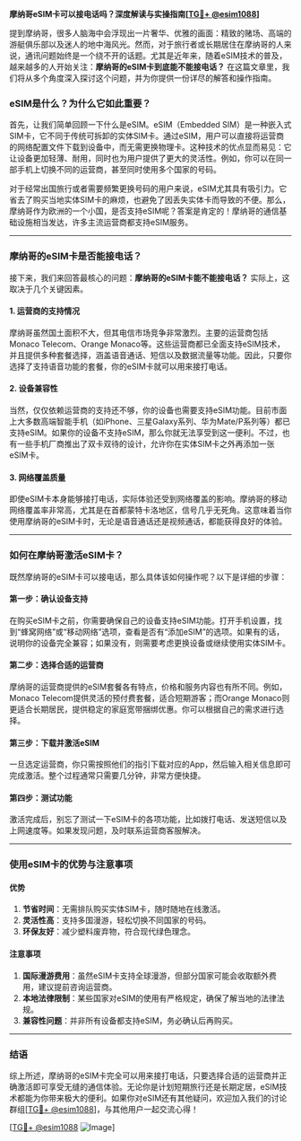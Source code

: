 **摩纳哥eSIM卡可以接电话吗？深度解读与实操指南[[TG💪+ @esim1088](https://t.me/s/esim1088)]**

提到摩纳哥，很多人脑海中会浮现出一片奢华、优雅的画面：精致的赌场、高端的游艇俱乐部以及迷人的地中海风光。然而，对于旅行者或长期居住在摩纳哥的人来说，通讯问题始终是一个绕不开的话题。尤其是近年来，随着eSIM技术的普及，越来越多的人开始关注：**摩纳哥的eSIM卡到底能不能接电话？** 在这篇文章里，我们将从多个角度深入探讨这个问题，并为你提供一份详尽的解答和操作指南。

### eSIM是什么？为什么它如此重要？

首先，让我们简单回顾一下什么是eSIM。eSIM（Embedded SIM）是一种嵌入式SIM卡，它不同于传统可拆卸的实体SIM卡。通过eSIM，用户可以直接将运营商的网络配置文件下载到设备中，而无需更换物理卡。这种技术的优点显而易见：它让设备更加轻薄、耐用，同时也为用户提供了更大的灵活性。例如，你可以在同一部手机上切换不同的运营商，甚至同时使用多个国家的号码。

对于经常出国旅行或者需要频繁更换号码的用户来说，eSIM尤其具有吸引力。它省去了购买当地实体SIM卡的麻烦，也避免了因丢失实体卡而导致的不便。那么，摩纳哥作为欧洲的一个小国，是否支持eSIM呢？答案是肯定的！摩纳哥的通信基础设施相当发达，许多主流运营商都支持eSIM服务。

---

### 摩纳哥的eSIM卡是否能接电话？

接下来，我们来回答最核心的问题：**摩纳哥的eSIM卡能不能接电话？** 实际上，这取决于几个关键因素。

#### 1. **运营商的支持情况**
摩纳哥虽然国土面积不大，但其电信市场竞争非常激烈。主要的运营商包括Monaco Telecom、Orange Monaco等。这些运营商都已全面支持eSIM技术，并且提供多种套餐选择，涵盖语音通话、短信以及数据流量等功能。因此，只要你选择了支持语音功能的套餐，你的eSIM卡就可以用来接打电话。

#### 2. **设备兼容性**
当然，仅仅依赖运营商的支持还不够，你的设备也需要支持eSIM功能。目前市面上大多数高端智能手机（如iPhone、三星Galaxy系列、华为Mate/P系列等）都已支持eSIM。如果你的设备不支持eSIM，那么你就无法享受到这一便利。不过，也有一些手机厂商推出了双卡双待的设计，允许你在实体SIM卡之外再添加一张eSIM卡。

#### 3. **网络覆盖质量**
即使eSIM卡本身能够接打电话，实际体验还受到网络覆盖的影响。摩纳哥的移动网络覆盖率非常高，尤其是在首都蒙特卡洛地区，信号几乎无死角。这意味着当你使用摩纳哥的eSIM卡时，无论是语音通话还是视频通话，都能获得良好的体验。

---

### 如何在摩纳哥激活eSIM卡？

既然摩纳哥的eSIM卡可以接电话，那么具体该如何操作呢？以下是详细的步骤：

#### 第一步：确认设备支持
在购买eSIM卡之前，你需要确保自己的设备支持eSIM功能。打开手机设置，找到“蜂窝网络”或“移动网络”选项，查看是否有“添加eSIM”的选项。如果有的话，说明你的设备完全兼容；如果没有，则需要考虑更换设备或继续使用实体SIM卡。

#### 第二步：选择合适的运营商
摩纳哥的运营商提供的eSIM套餐各有特点，价格和服务内容也有所不同。例如，Monaco Telecom提供灵活的预付费套餐，适合短期游客；而Orange Monaco则更适合长期居民，提供稳定的家庭宽带捆绑优惠。你可以根据自己的需求进行选择。

#### 第三步：下载并激活eSIM
一旦选定运营商，你只需按照他们的指引下载对应的App，然后输入相关信息即可完成激活。整个过程通常只需要几分钟，非常方便快捷。

#### 第四步：测试功能
激活完成后，别忘了测试一下eSIM卡的各项功能，比如拨打电话、发送短信以及上网速度等。如果发现问题，及时联系运营商客服解决。

---

### 使用eSIM卡的优势与注意事项

#### 优势
1. **节省时间**：无需排队购买实体SIM卡，随时随地在线激活。
2. **灵活性高**：支持多国漫游，轻松切换不同国家的号码。
3. **环保友好**：减少塑料废弃物，符合现代绿色理念。

#### 注意事项
1. **国际漫游费用**：虽然eSIM卡支持全球漫游，但部分国家可能会收取额外费用，建议提前咨询运营商。
2. **本地法律限制**：某些国家对eSIM的使用有严格规定，确保了解当地的法律法规。
3. **兼容性问题**：并非所有设备都支持eSIM，务必确认后再购买。

---

### 结语

综上所述，摩纳哥的eSIM卡完全可以用来接打电话，只要选择合适的运营商并正确激活即可享受无缝的通信体验。无论你是计划短期旅行还是长期定居，eSIM技术都能为你带来极大的便利。如果你对eSIM还有其他疑问，欢迎加入我们的讨论群组[[TG💪+ @esim1088](https://t.me/s/esim1088)]，与其他用户一起交流心得！

[[TG💪+ @esim1088](https://t.me/s/esim1088) ![Image](https://i.postimg.cc/4NQfJmqS/Snipaste-2025-05-13-00-14-12.png)]